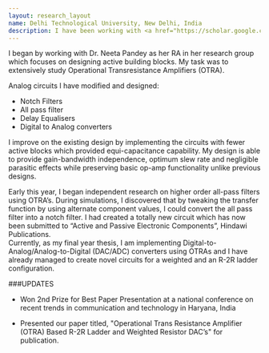 ```yaml
---
layout: research_layout
name: Delhi Technological University, New Delhi, India
description: I have been working with <a href="https://scholar.google.co.in/citations?user=7pew59gAAAAJ&hl=en">Dr. Neeta Pandey</a> at DTU, one of India's best engineering institutes in the area of active building blocks in analog circuits. 
---
```


I began by working with Dr. Neeta Pandey as her RA in her research group which focuses on designing active building blocks. My task was to extensively study Operational Transresistance Amplifiers (OTRA).  

Analog circuits I have modified and designed:

+ Notch Filters
+ All pass filter
+ Delay Equalisers
+ Digital to Analog converters

 I improve on the existing design by implementing the circuits with fewer active blocks which provided equi-capacitance capability. My design is able to provide gain-bandwidth independence, optimum slew rate and negligible parasitic effects while preserving basic op-amp functionality unlike previous designs.  

Early this year, I began independent research on higher order all-pass filters using OTRA’s. During simulations, I discovered that by tweaking the transfer function by using alternate component values, I could convert the all pass filter into a notch filter. I had created a totally new circuit which has now been submitted to “Active and Passive Electronic Components”, Hindawi Publications.  
Currently, as my final year thesis, I am implementing Digital-to-Analog/Analog-to-Digital (DAC/ADC) converters using OTRAs and I have already managed to create novel circuits for a weighted and an R-2R ladder configuration.

###UPDATES

* Won 2nd Prize for Best Paper Presentation at a national conference on recent trends in communication and technology in Haryana, India

* Presented our paper titled, "Operational Trans Resistance Amplifier (OTRA) Based R-2R Ladder and Weighted Resistor DAC’s" for publication.
